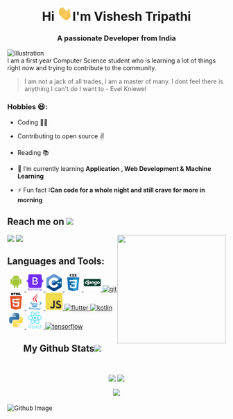 <h1 align="center">Hi <img src="https://github.com/ABSphreak/ABSphreak/blob/master/gifs/Hi.gif" width="35px">I'm Vishesh Tripathi</h1>
<h3 align="center">A passionate Developer from India</h3>



<img src="https://github.com/paulsonjpaul/paulsonjpaul/blob/main/Coding%20_Monochromatic.svg" alt="Illustration" width="600" align="right" />

I am a first year Computer Science student who is learning a lot of things right now and trying to contribute to the community.

> I am not a jack of all trades, I am a master of many. I dont feel  there is anything I can't do I want to - Evel Kniewel
 

### Hobbies 😆:

- Coding 👨‍💻
- Contributing to open source ✌️
- Reading 📚


- 🌱 I’m currently learning **Application , Web Development & Machine Learning**

- ⚡ Fun fact **:Can code for a whole night and still crave for more in morning**


<h2 align="left">Reach me on <img src="https://media0.giphy.com/media/jqNPzdTTxQfOgOqpO4/source.gif"  width="50"></h2>
<img align="right" width="250px" height="250px" src="https://octocat-generator-assets.githubusercontent.com/my-octocat-1608216254364.png">
<p align="left">
  

<img src="https://img.shields.io/badge/-vishesh-c14438?style=flat-square&logo=Gmail&logoColor=white&link=vishesht27@gmail.com"/>
<img src="https://img.shields.io/badge/-vishesh-blue?style=flat-square&logo=Linkedin&logoColor=white&link=https://www.linkedin.com/in/vishesh-tripathi-3a62961b8/"/>


</p>

<h2 align="left">Languages and Tools:</h2>
<p align="left"> <a href="https://developer.android.com" target="_blank"> <img src="https://raw.githubusercontent.com/devicons/devicon/master/icons/android/android-original-wordmark.svg" alt="android" width="40" height="40"/> </a> <a href="https://getbootstrap.com" target="_blank"> <img src="https://raw.githubusercontent.com/devicons/devicon/master/icons/bootstrap/bootstrap-plain-wordmark.svg" alt="bootstrap" width="40" height="40"/> </a> <a href="https://www.w3schools.com/cpp/" target="_blank"> <img src="https://raw.githubusercontent.com/devicons/devicon/master/icons/cplusplus/cplusplus-original.svg" alt="cplusplus" width="40" height="40"/> </a> <a href="https://www.w3schools.com/css/" target="_blank"> <img src="https://raw.githubusercontent.com/devicons/devicon/master/icons/css3/css3-original-wordmark.svg" alt="css3" width="40" height="40"/> </a> <a href="https://www.djangoproject.com/" target="_blank"> <img src="https://raw.githubusercontent.com/devicons/devicon/master/icons/django/django-original.svg" alt="django" width="40" height="40"/> </a> <a href="https://git-scm.com/" target="_blank"> <img src="https://www.vectorlogo.zone/logos/git-scm/git-scm-icon.svg" alt="git" width="40" height="40"/> </a> <a href="https://www.w3.org/html/" target="_blank"> <img src="https://raw.githubusercontent.com/devicons/devicon/master/icons/html5/html5-original-wordmark.svg" alt="html5" width="40" height="40"/> </a> <a href="https://www.java.com" target="_blank"> <img src="https://raw.githubusercontent.com/devicons/devicon/master/icons/java/java-original.svg" alt="java" width="40" height="40"/> </a> <a href="https://developer.mozilla.org/en-US/docs/Web/JavaScript" target="_blank"> <img src="https://raw.githubusercontent.com/devicons/devicon/master/icons/javascript/javascript-original.svg" alt="javascript" width="40" height="40"/> </a><a href="https://flutter.dev" target="_blank"> <img src="https://www.vectorlogo.zone/logos/flutterio/flutterio-icon.svg" alt="flutter" width="40" height="40"/> </a> <a href="https://kotlinlang.org" target="_blank"> <img src="https://www.vectorlogo.zone/logos/kotlinlang/kotlinlang-icon.svg" alt="kotlin" width="40" height="40"/> </a> <a href="https://www.python.org" target="_blank"> <img src="https://raw.githubusercontent.com/devicons/devicon/master/icons/python/python-original.svg" alt="python" width="40" height="40"/> </a> <a href="https://reactjs.org/" target="_blank"> <img src="https://raw.githubusercontent.com/devicons/devicon/master/icons/react/react-original-wordmark.svg" alt="react" width="40" height="40"/> </a> <a href="https://www.tensorflow.org" target="_blank"> <img src="https://www.vectorlogo.zone/logos/tensorflow/tensorflow-icon.svg" alt="tensorflow" width="40" height="40"/> </a> </p>

<h2 align="center">
  My Github Stats<img src="https://media.giphy.com/media/VgCDAzcKvsR6OM0uWg/giphy.gif" width="50">
</h2>
 
<br>
<p align = "center">
  <img  src = "https://github-readme-stats.vercel.app/api?username=Vishesht27&show_icons=true&theme=radical&line_height=27">
  <img src = "https://github-readme-stats.vercel.app/api/top-langs/?username=Vishesht27&theme=radical">
</p>
<p align = "center">
 
 <img  src="https://github-readme-streak-stats.herokuapp.com/?user=Vishesht27&show_icons=true&locale=en&layout=compact&theme=radical&line_height=0" />
</p> 



<img width="50%" align="center" alt="Github Image" src="https://raw.githubusercontent.com/onimur/.github/master/.resources/git-header.svg" />
